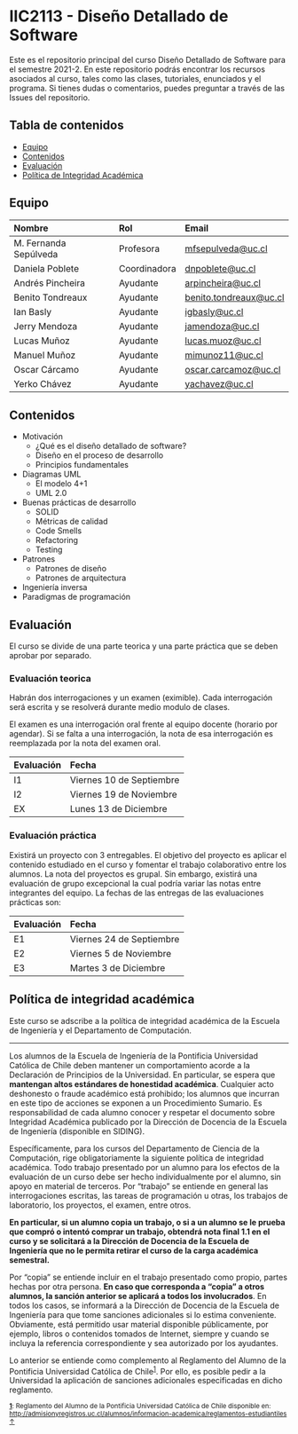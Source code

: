 # IIC2113 - Diseño Detallado de Software

Este es el repositorio principal del curso Diseño Detallado de Software para el semestre 2021-2. En este repositorio podrás encontrar los recursos asociados al curso, tales como las clases, tutoriales, enunciados y el programa. Si tienes dudas o comentarios, puedes preguntar a través de las Issues del repositorio.

## Tabla de contenidos
 * [Equipo](#equipo)
 * [Contenidos](#contenidos)
 * [Evaluación](#evaluación)
 * [Política de Integridad Académica](#política-de-integridad-académica)

## Equipo

| Nombre               |  Rol         |  Email         |
|:-------------------- |:--------------|:--------------|
| M. Fernanda Sepúlveda | Profesora | mfsepulveda@uc.cl |
| Daniela Poblete | Coordinadora | dnpoblete@uc.cl |
| Andrés Pincheira | Ayudante | arpincheira@uc.cl |
| Benito Tondreaux | Ayudante | benito.tondreaux@uc.cl |
| Ian Basly | Ayudante | igbasly@uc.cl |
| Jerry Mendoza | Ayudante | jamendoza@uc.cl |
| Lucas Muñoz | Ayudante | lucas.muoz@uc.cl |
| Manuel Muñoz | Ayudante | mimunoz11@uc.cl |
| Oscar Cárcamo | Ayudante | oscar.carcamoz@uc.cl |
| Yerko Chávez | Ayudante | yachavez@uc.cl |

## Contenidos

- Motivación
    - ¿Qué es el diseño detallado de software?
    - Diseño en el proceso de desarrollo
    - Principios fundamentales
- Diagramas UML
    - El modelo 4+1
    - UML 2.0
- Buenas prácticas de desarrollo
    - SOLID
    - Métricas de calidad
    - Code Smells
    - Refactoring
    - Testing
- Patrones
    - Patrones de diseño
    - Patrones de arquitectura
- Ingeniería inversa
- Paradigmas de programación

## Evaluación

El curso se divide de una parte teorica y una parte práctica que se deben aprobar por separado.

### Evaluación teorica

Habrán dos interrogaciones y un examen (eximible). Cada interrogación será escrita y se resolverá durante medio modulo de clases.

El examen es una interrogación oral frente al equipo docente (horario por agendar). Si se falta a una interrogación, la nota de esa interrogación es reemplazada por la nota del examen oral.

| Evaluación | Fecha |
|:----------|:----------|
| I1 | Viernes 10 de Septiembre |
| I2 | Viernes 19 de Noviembre |
| EX | Lunes 13 de Diciembre |


### Evaluación práctica

Existirá un proyecto con 3 entregables. El objetivo del proyecto es aplicar el contenido estudiado en el curso y fomentar el trabajo colaborativo entre los alumnos. La nota del proyectos es grupal. Sin embargo, existirá una evaluación de grupo excepcional la cual podría variar las notas entre integrantes del equipo. La fechas de las entregas de las evaluaciones prácticas son:

| Evaluación | Fecha |
|:----------|:----------|
| E1 | Viernes 24 de Septiembre |
| E2 | Viernes 5 de Noviembre |
| E3 | Martes 3 de Diciembre |


## Política de integridad académica

Este curso se adscribe a la política de integridad académica de la Escuela de Ingeniería y el Departamento de Computación.

---

Los alumnos de la Escuela de Ingeniería de la Pontificia Universidad Católica de Chile deben mantener un comportamiento acorde a la Declaración de Principios de la Universidad.  En particular, se espera que **mantengan altos estándares de honestidad académica**.  Cualquier acto deshonesto o fraude académico está prohibido; los alumnos que incurran en este tipo de acciones se exponen a un Procedimiento Sumario. Es responsabilidad de cada alumno conocer y respetar el documento sobre Integridad Académica publicado por la Dirección de Docencia de la Escuela de Ingeniería (disponible en SIDING).

Específicamente, para los cursos del Departamento de Ciencia de la Computación, rige obligatoriamente la siguiente política de integridad académica. Todo trabajo presentado por un alumno para los efectos de la evaluación de un curso debe ser hecho individualmente por el alumno, sin apoyo en material de terceros.  Por “trabajo” se entiende en general las interrogaciones escritas, las tareas de programación u otras, los trabajos de laboratorio, los proyectos, el examen, entre otros.

**En particular, si un alumno copia un trabajo, o si a un alumno se le prueba que compró o intentó comprar un trabajo, obtendrá nota final 1.1 en el curso y se solicitará a la Dirección de Docencia de la Escuela de Ingeniería que no le permita retirar el curso de la carga académica semestral.**

Por “copia” se entiende incluir en el trabajo presentado como propio, partes hechas por otra persona.  **En caso que corresponda a “copia” a otros alumnos, la sanción anterior se aplicará a todos los involucrados**.  En todos los casos, se informará a la Dirección de Docencia de la Escuela de Ingeniería para que tome sanciones adicionales si lo estima conveniente. Obviamente, está permitido usar material disponible públicamente, por ejemplo, libros o contenidos tomados de Internet, siempre y cuando se incluya la referencia correspondiente y sea autorizado por los ayudantes.

Lo anterior se entiende como complemento al Reglamento del Alumno de la Pontificia Universidad Católica de Chile<sup><a name="pucCLBack">[1](#pucCL)</a></sup>.  Por ello, es posible pedir a la Universidad la aplicación de sanciones adicionales especificadas en dicho reglamento.

<sub>**<a name="pucCL">[1](#pucCL)</a>**: Reglamento del Alumno de la Pontificia Universidad Católica de Chile disponible en: http://admisionyregistros.uc.cl/alumnos/informacion-academica/reglamentos-estudiantiles [&#8593;](#pucCLBack)</sub>
